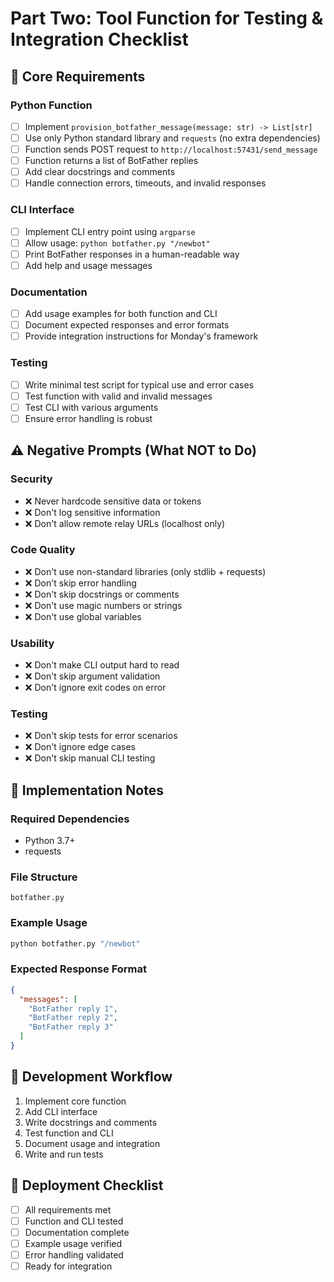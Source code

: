 # Part Two: Tool Function for Testing & Integration Checklist

## 🎯 Core Requirements

### Python Function
- [ ] Implement `provision_botfather_message(message: str) -> List[str]`
- [ ] Use only Python standard library and `requests` (no extra dependencies)
- [ ] Function sends POST request to `http://localhost:57431/send_message`
- [ ] Function returns a list of BotFather replies
- [ ] Add clear docstrings and comments
- [ ] Handle connection errors, timeouts, and invalid responses

### CLI Interface
- [ ] Implement CLI entry point using `argparse`
- [ ] Allow usage: `python botfather.py "/newbot"`
- [ ] Print BotFather responses in a human-readable way
- [ ] Add help and usage messages

### Documentation
- [ ] Add usage examples for both function and CLI
- [ ] Document expected responses and error formats
- [ ] Provide integration instructions for Monday's framework

### Testing
- [ ] Write minimal test script for typical use and error cases
- [ ] Test function with valid and invalid messages
- [ ] Test CLI with various arguments
- [ ] Ensure error handling is robust

## ⚠️ Negative Prompts (What NOT to Do)

### Security
- ❌ Never hardcode sensitive data or tokens
- ❌ Don't log sensitive information
- ❌ Don't allow remote relay URLs (localhost only)

### Code Quality
- ❌ Don't use non-standard libraries (only stdlib + requests)
- ❌ Don't skip error handling
- ❌ Don't skip docstrings or comments
- ❌ Don't use magic numbers or strings
- ❌ Don't use global variables

### Usability
- ❌ Don't make CLI output hard to read
- ❌ Don't skip argument validation
- ❌ Don't ignore exit codes on error

### Testing
- ❌ Don't skip tests for error scenarios
- ❌ Don't ignore edge cases
- ❌ Don't skip manual CLI testing

## 📝 Implementation Notes

### Required Dependencies
- Python 3.7+
- requests

### File Structure
```
botfather.py
```

### Example Usage
```bash
python botfather.py "/newbot"
```

### Expected Response Format
```json
{
  "messages": [
    "BotFather reply 1",
    "BotFather reply 2",
    "BotFather reply 3"
  ]
}
```

## 🔄 Development Workflow

1. Implement core function
2. Add CLI interface
3. Write docstrings and comments
4. Test function and CLI
5. Document usage and integration
6. Write and run tests

## 🚀 Deployment Checklist

- [ ] All requirements met
- [ ] Function and CLI tested
- [ ] Documentation complete
- [ ] Example usage verified
- [ ] Error handling validated
- [ ] Ready for integration 